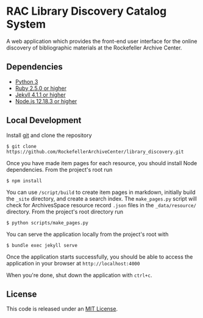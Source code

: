 # RAC Library Discovery Catalog System

A web application which provides the front-end user interface for the online discovery of bibliographic materials at the Rockefeller Archive Center.

## Dependencies

* [Python 3](https://www.python.org/download/releases/3.0/)
* [Ruby 2.5.0 or higher](https://www.ruby-lang.org/en/)
* [Jekyll 4.1.1 or higher](https://jekyllrb.com/)
* [Node.js 12.18.3 or higher](https://nodejs.org/en/)

## Local Development

Install [git](https://git-scm.com/) and clone the repository

    $ git clone https://github.com/RockefellerArchiveCenter/library_discovery.git

Once you have made item pages for each resource, you should install Node dependencies. From the project's root run

    $ npm install

You can use `/script/build` to create item pages in markdown, initially build the `_site` directory, and create a search index. The `make_pages.py` script will check for ArchivesSpace resource record `.json` files in the `_data/resource/` directory. From the project's root directory run

    $ python scripts/make_pages.py

You can serve the application locally from the project's root with

    $ bundle exec jekyll serve

Once the application starts successfully, you should be able to access the application in your browser at `http://localhost:4000`

When you're done, shut down the application with `ctrl+c`.

## License

This code is released under an [MIT License](LICENSE).
